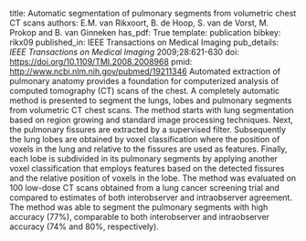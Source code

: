 title: Automatic segmentation of pulmonary segments from volumetric chest CT scans
authors: E.M. van Rikxoort, B. de Hoop, S. van de Vorst, M. Prokop and B. van Ginneken
has_pdf: True
template: publication
bibkey: rikx09
published_in: IEEE Transactions on Medical Imaging
pub_details: <i>IEEE Transactions on Medical Imaging</i> 2009;28:621-630
doi: https://doi.org/10.1109/TMI.2008.2008968
pmid: http://www.ncbi.nlm.nih.gov/pubmed/19211346
Automated extraction of pulmonary anatomy provides a foundation for computerized analysis of computed tomography (CT) scans of the chest. A completely automatic method is presented to segment the lungs, lobes and pulmonary segments from volumetric CT chest scans. The method starts with lung segmentation based on region growing and standard image processing techniques. Next, the pulmonary fissures are extracted by a supervised filter. Subsequently the lung lobes are obtained by voxel classification where the position of voxels in the lung and relative to the fissures are used as features. Finally, each lobe is subdivided in its pulmonary segments by applying another voxel classification that employs features based on the detected fissures and the relative position of voxels in the lobe. The method was evaluated on 100 low-dose CT scans obtained from a lung cancer screening trial and compared to estimates of both interobserver and intraobserver agreement. The method was able to segment the pulmonary segments with high accuracy (77%), comparable to both interobserver and intraobserver accuracy (74% and 80%, respectively).


